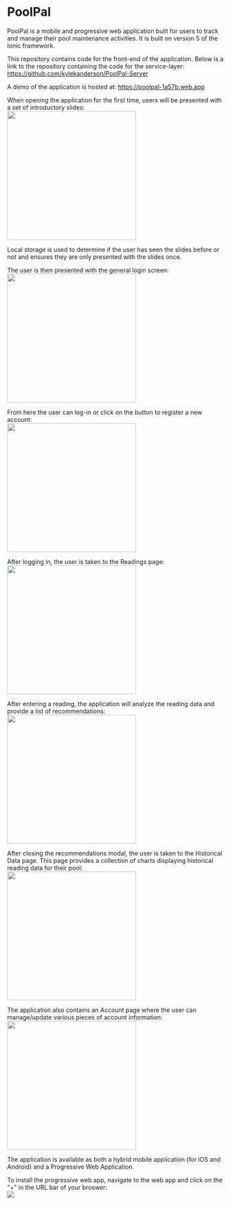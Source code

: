 # PoolPal
PoolPal is a mobile and progressive web application built for users to track and manage their pool maintenance activities. It is built on version 5 of the Ionic framework.

This repository contains code for the front-end of the application. Below is a link to the repository containing the code for the service-layer:
https://github.com/kylekanderson/PoolPal-Server

A demo of the application is hosted at: https://poolpal-1a57b.web.app

When opening the application for the first time, users will be presented with a set of introductory slides:
<br><img src="https://github.com/kylekanderson/PoolPal/blob/main/design/Screenshots/intro_slides.png" width="300">

Local storage is used to determine if the user has seen the slides before or not and ensures they are only presented with the slides once.

The user is then presented with the general login screen:
<br><img src="https://github.com/kylekanderson/PoolPal/blob/main/design/Screenshots/login.png" width="300">

From here the user can log-in or click on the button to register a new account:
<br><img src="https://github.com/kylekanderson/PoolPal/blob/main/design/Screenshots/register.png" width="300">

After logging in, the user is taken to the Readings page:
<br><img src="https://github.com/kylekanderson/PoolPal/blob/main/design/Screenshots/readings.png" width="300">

After entering a reading, the application will analyze the reading data and provide a list of recommendations:
<br><img src="https://github.com/kylekanderson/PoolPal/blob/main/design/Screenshots/recommendations.png" width="300">

After closing the recommendations  modal, the user is taken to the Historical Data page. This page provides a collection of charts displaying historical reading data for their pool:
<br><img src="https://github.com/kylekanderson/PoolPal/blob/main/design/Screenshots/historical_data.png" width="300">

The application also contains an Account page where the user can manage/update various pieces of account information:
<br><img src="https://github.com/kylekanderson/PoolPal/blob/main/design/Screenshots/account.png" width="300">

The application is available as both a hybrid mobile application (for iOS and Android) and a Progressive Web Application. 

To install the progressive web app, navigate to the web app and click on the "+" in the URL bar of your broswer:
<br><img src="https://github.com/kylekanderson/PoolPal/blob/main/design/Screenshots/install.png">

